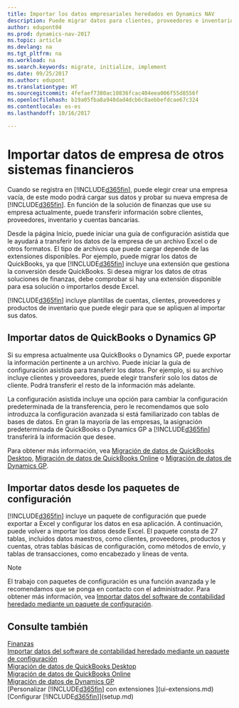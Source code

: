 ```yaml
---
title: Importar los datos empresariales heredados en Dynamics NAV
description: Puede migrar datos para clientes, proveedores e inventario, por ejemplo, desde Excel, QuickBooks o Dynamics GP, a Dynamics NAV.
author: edupont04
ms.prod: dynamics-nav-2017
ms.topic: article
ms.devlang: na
ms.tgt_pltfrm: na
ms.workload: na
ms.search.keywords: migrate, initialize, implement
ms.date: 09/25/2017
ms.author: edupont
ms.translationtype: HT
ms.sourcegitcommit: 4fefaef7380ac10836fcac404eea006f55d8556f
ms.openlocfilehash: b19a05fba8a940dad4dcb6c8aebbefdcae67c324
ms.contentlocale: es-es
ms.lasthandoff: 10/16/2017

---
```

# <a name="importing-business-data-from-other-finance-systems"></a>Importar datos de empresa de otros sistemas financieros
Cuando se registra en [!INCLUDE[d365fin](includes/d365fin_md.md)], puede elegir crear una empresa vacía, de este modo podrá cargar sus datos y probar su nueva empresa de [!INCLUDE[d365fin](includes/d365fin_md.md)]. En función de la solución de finanzas que use su empresa actualmente, puede transferir información sobre clientes, proveedores, inventario y cuentas bancarias.  

Desde la página Inicio, puede iniciar una guía de configuración asistida que le ayudará a transferir los datos de la empresa de un archivo Excel o de otros formatos. El tipo de archivos que puede cargar depende de las extensiones disponibles. Por ejemplo, puede migrar los datos de QuickBooks, ya que [!INCLUDE[d365fin](includes/d365fin_md.md)] incluye una extensión que gestiona la conversión desde QuickBooks. Si desea migrar los datos de otras soluciones de finanzas, debe comprobar si hay una extensión disponible para esa solución o importarlos desde Excel.  

[!INCLUDE[d365fin](includes/d365fin_md.md)] incluye plantillas de cuentas, clientes, proveedores y productos de inventario que puede elegir para que se apliquen al importar sus datos.  

## <a name="importing-data-from-quickbooks-or-dynamics-gp"></a>Importar datos de QuickBooks o Dynamics GP
Si su empresa actualmente usa QuickBooks o Dynamics GP, puede exportar la información pertinente a un archivo. Puede iniciar la guía de configuración asistida para transferir los datos.
Por ejemplo, si su archivo incluye clientes y proveedores, puede elegir transferir solo los datos de cliente. Podrá transferir el resto de la información más adelante.  

La configuración asistida incluye una opción para cambiar la configuración predeterminada de la transferencia, pero le recomendamos que solo introduzca la configuración avanzada si está familiarizado con tablas de bases de datos. En gran la mayoría de las empresas, la asignación predeterminada de QuickBooks o Dynamics GP a [!INCLUDE[d365fin](includes/d365fin_md.md)] transferirá la información que desee.  

Para obtener más información, vea [Migración de datos de QuickBooks Desktop](ui-extensions-quickbooks-data-migration.md), [Migración de datos de QuickBooks Online](ui-extensions-quickbooks-online-data-migration.md) o [Migración de datos de Dynamics GP](ui-extensions-dynamicsgp-data-migration.md).  

## <a name="importing-data-from-configuration-packages"></a>Importar datos desde los paquetes de configuración
[!INCLUDE[d365fin](includes/d365fin_md.md)] incluye un paquete de configuración que puede exportar a Excel y configurar los datos en esa aplicación. A continuación, puede volver a importar los datos desde Excel. El paquete consta de 27 tablas, incluidos datos maestros, como clientes, proveedores, productos y cuentas, otras tablas básicas de configuración, como métodos de envío, y tablas de transacciones, como encabezado y líneas de venta.  

> [!NOTE]  
>   El trabajo con paquetes de configuración es una función avanzada y le recomendamos que se ponga en contacto con el administrador. Para obtener más información, vea [Importar datos del software de contabilidad heredado mediante un paquete de configuración](across-import-data-configuration-packages.md).  

## <a name="see-also"></a>Consulte también
[Finanzas](finance.md)  
[Importar datos del software de contabilidad heredado mediante un paquete de configuración](across-import-data-configuration-packages.md)  
[Migración de datos de QuickBooks Desktop](ui-extensions-quickbooks-data-migration.md)  
[Migración de datos de QuickBooks Online](ui-extensions-quickbooks-online-data-migration.md)  
[Migración de datos de Dynamics GP](ui-extensions-dynamicsgp-data-migration.md)  
[Personalizar [!INCLUDE[d365fin](includes/d365fin_md.md)] con extensiones ](ui-extensions.md)   
[Configurar [!INCLUDE[d365fin](includes/d365fin_md.md)]](setup.md)

## 

